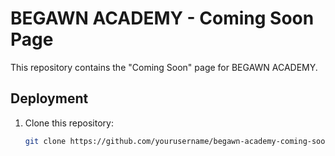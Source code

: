 # BEGAWN ACADEMY - Coming Soon Page

This repository contains the "Coming Soon" page for BEGAWN ACADEMY.

## Deployment

1. Clone this repository:
   ```bash
   git clone https://github.com/yourusername/begawn-academy-coming-soon.git
